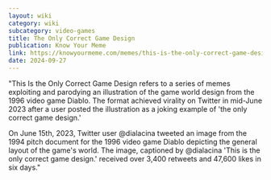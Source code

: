 ```yaml
---
layout: wiki
category: wiki
subcategory: video-games
title: The Only Correct Game Design
publication: Know Your Meme
link: https://knowyourmeme.com/memes/this-is-the-only-correct-game-design
date: 2024-09-27
---
```


"This Is the Only Correct Game Design refers to a series of memes exploiting and parodying an illustration of the game world design from the 1996 video game Diablo. The format achieved virality on Twitter in mid-June 2023 after a user posted the illustration as a joking example of 'the only correct game design.'

On June 15th, 2023, Twitter user @dialacina tweeted an image from the 1994 pitch document for the 1996 video game Diablo depicting the general layout of the game's world. The image, captioned by @dialacina 'This is the only correct game design.' received over 3,400 retweets and 47,600 likes in six days."
